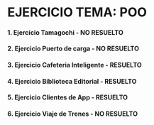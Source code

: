 # EJERCICIO TEMA: POO
#### 1. Ejercicio Tamagochi - NO RESUELTO
#### 2. Ejercicio Puerto de carga - NO RESUELTO
#### 3. Ejercicio Cafeteria Inteligente - RESUELTO
#### 4. Ejercicio Biblioteca Editorial - RESUELTO
#### 5. Ejercicio Clientes de App - RESUELTO
#### 6. Ejercicio Viaje de Trenes - NO RESUELTO
